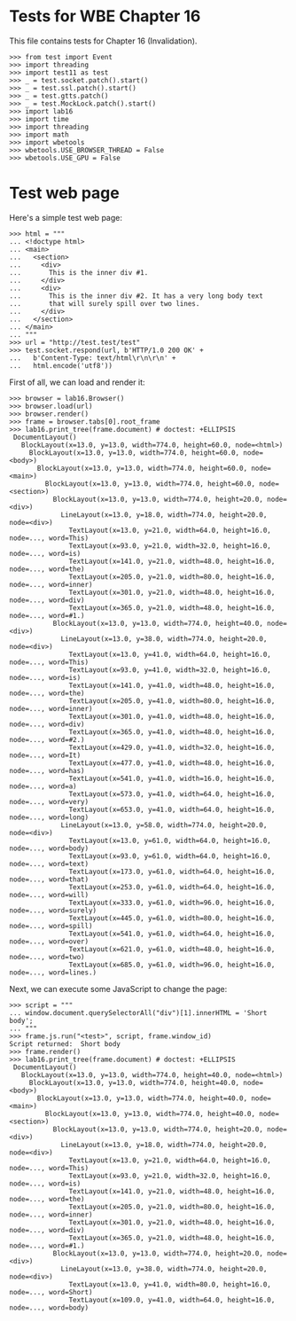 Tests for WBE Chapter 16
========================

This file contains tests for Chapter 16 (Invalidation).

    >>> from test import Event
    >>> import threading
    >>> import test11 as test
    >>> _ = test.socket.patch().start()
    >>> _ = test.ssl.patch().start()
    >>> _ = test.gtts.patch()
    >>> _ = test.MockLock.patch().start()
    >>> import lab16
    >>> import time
    >>> import threading
    >>> import math
    >>> import wbetools
    >>> wbetools.USE_BROWSER_THREAD = False
    >>> wbetools.USE_GPU = False

Test web page
=============

Here's a simple test web page:

    >>> html = """
    ... <!doctype html>
    ... <main>
    ...   <section>
    ...     <div>
    ...       This is the inner div #1.
    ...     </div>
    ...     <div>
    ...       This is the inner div #2. It has a very long body text
    ...       that will surely spill over two lines.
    ...     </div>
    ...   </section>
    ... </main>
    ... """
    >>> url = "http://test.test/test"
    >>> test.socket.respond(url, b'HTTP/1.0 200 OK' +
    ...   b'Content-Type: text/html\r\n\r\n' +
    ...   html.encode('utf8'))

First of all, we can load and render it:

    >>> browser = lab16.Browser()
    >>> browser.load(url)
    >>> browser.render()
    >>> frame = browser.tabs[0].root_frame
    >>> lab16.print_tree(frame.document) # doctest: +ELLIPSIS
     DocumentLayout()
       BlockLayout(x=13.0, y=13.0, width=774.0, height=60.0, node=<html>)
         BlockLayout(x=13.0, y=13.0, width=774.0, height=60.0, node=<body>)
           BlockLayout(x=13.0, y=13.0, width=774.0, height=60.0, node=<main>)
             BlockLayout(x=13.0, y=13.0, width=774.0, height=60.0, node=<section>)
               BlockLayout(x=13.0, y=13.0, width=774.0, height=20.0, node=<div>)
                 LineLayout(x=13.0, y=18.0, width=774.0, height=20.0, node=<div>)
                   TextLayout(x=13.0, y=21.0, width=64.0, height=16.0, node=..., word=This)
                   TextLayout(x=93.0, y=21.0, width=32.0, height=16.0, node=..., word=is)
                   TextLayout(x=141.0, y=21.0, width=48.0, height=16.0, node=..., word=the)
                   TextLayout(x=205.0, y=21.0, width=80.0, height=16.0, node=..., word=inner)
                   TextLayout(x=301.0, y=21.0, width=48.0, height=16.0, node=..., word=div)
                   TextLayout(x=365.0, y=21.0, width=48.0, height=16.0, node=..., word=#1.)
               BlockLayout(x=13.0, y=13.0, width=774.0, height=40.0, node=<div>)
                 LineLayout(x=13.0, y=38.0, width=774.0, height=20.0, node=<div>)
                   TextLayout(x=13.0, y=41.0, width=64.0, height=16.0, node=..., word=This)
                   TextLayout(x=93.0, y=41.0, width=32.0, height=16.0, node=..., word=is)
                   TextLayout(x=141.0, y=41.0, width=48.0, height=16.0, node=..., word=the)
                   TextLayout(x=205.0, y=41.0, width=80.0, height=16.0, node=..., word=inner)
                   TextLayout(x=301.0, y=41.0, width=48.0, height=16.0, node=..., word=div)
                   TextLayout(x=365.0, y=41.0, width=48.0, height=16.0, node=..., word=#2.)
                   TextLayout(x=429.0, y=41.0, width=32.0, height=16.0, node=..., word=It)
                   TextLayout(x=477.0, y=41.0, width=48.0, height=16.0, node=..., word=has)
                   TextLayout(x=541.0, y=41.0, width=16.0, height=16.0, node=..., word=a)
                   TextLayout(x=573.0, y=41.0, width=64.0, height=16.0, node=..., word=very)
                   TextLayout(x=653.0, y=41.0, width=64.0, height=16.0, node=..., word=long)
                 LineLayout(x=13.0, y=58.0, width=774.0, height=20.0, node=<div>)
                   TextLayout(x=13.0, y=61.0, width=64.0, height=16.0, node=..., word=body)
                   TextLayout(x=93.0, y=61.0, width=64.0, height=16.0, node=..., word=text)
                   TextLayout(x=173.0, y=61.0, width=64.0, height=16.0, node=..., word=that)
                   TextLayout(x=253.0, y=61.0, width=64.0, height=16.0, node=..., word=will)
                   TextLayout(x=333.0, y=61.0, width=96.0, height=16.0, node=..., word=surely)
                   TextLayout(x=445.0, y=61.0, width=80.0, height=16.0, node=..., word=spill)
                   TextLayout(x=541.0, y=61.0, width=64.0, height=16.0, node=..., word=over)
                   TextLayout(x=621.0, y=61.0, width=48.0, height=16.0, node=..., word=two)
                   TextLayout(x=685.0, y=61.0, width=96.0, height=16.0, node=..., word=lines.)

Next, we can execute some JavaScript to change the page:

    >>> script = """
    ... window.document.querySelectorAll("div")[1].innerHTML = 'Short body';
    ... """
    >>> frame.js.run("<test>", script, frame.window_id)
    Script returned:  Short body
    >>> frame.render()
    >>> lab16.print_tree(frame.document) # doctest: +ELLIPSIS
     DocumentLayout()
       BlockLayout(x=13.0, y=13.0, width=774.0, height=40.0, node=<html>)
         BlockLayout(x=13.0, y=13.0, width=774.0, height=40.0, node=<body>)
           BlockLayout(x=13.0, y=13.0, width=774.0, height=40.0, node=<main>)
             BlockLayout(x=13.0, y=13.0, width=774.0, height=40.0, node=<section>)
               BlockLayout(x=13.0, y=13.0, width=774.0, height=20.0, node=<div>)
                 LineLayout(x=13.0, y=18.0, width=774.0, height=20.0, node=<div>)
                   TextLayout(x=13.0, y=21.0, width=64.0, height=16.0, node=..., word=This)
                   TextLayout(x=93.0, y=21.0, width=32.0, height=16.0, node=..., word=is)
                   TextLayout(x=141.0, y=21.0, width=48.0, height=16.0, node=..., word=the)
                   TextLayout(x=205.0, y=21.0, width=80.0, height=16.0, node=..., word=inner)
                   TextLayout(x=301.0, y=21.0, width=48.0, height=16.0, node=..., word=div)
                   TextLayout(x=365.0, y=21.0, width=48.0, height=16.0, node=..., word=#1.)
               BlockLayout(x=13.0, y=13.0, width=774.0, height=20.0, node=<div>)
                 LineLayout(x=13.0, y=38.0, width=774.0, height=20.0, node=<div>)
                   TextLayout(x=13.0, y=41.0, width=80.0, height=16.0, node=..., word=Short)
                   TextLayout(x=109.0, y=41.0, width=64.0, height=16.0, node=..., word=body)
